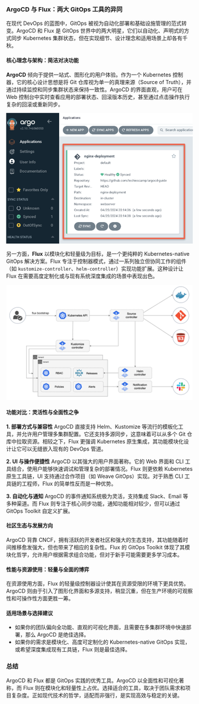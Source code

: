 
### ArgoCD 与 Flux：两大 GitOps 工具的异同

在现代 DevOps 的蓝图中，GitOps 被视为自动化部署和基础设施管理的范式转变。ArgoCD 和 Flux 是 GitOps 世界中的两大明星，它们以自动化、声明式的方式同步 Kubernetes 集群状态，但在实现细节、设计理念和适用场景上却各有千秋。

#### 核心理念与架构：简洁对决功能

**ArgoCD** 倾向于提供一站式、图形化的用户体验。作为一个 Kubernetes 控制器，它的核心设计思想是将 Git 仓库视为单一的真理来源（Source of Truth），并通过持续监控和同步集群状态来保持一致性。ArgoCD 的界面直观，用户可在 Web 控制台中实时查看应用的部署状态、回滚版本历史，甚至通过点击操作执行复杂的回滚或重新同步。

![](image-1.png)

另一方面，**Flux** 以模块化和轻量级为目标，是一个更纯粹的 Kubernetes-native GitOps 解决方案。Flux 专注于控制器模式，通过一系列独立但协同工作的组件（如 `kustomize-controller`、`helm-controller`）实现功能扩展。这种设计让 Flux 在需要高度定制化或与现有系统深度集成的场景中表现出色。

![](image.png)

#### 功能对比：灵活性与全面性之争

**1. 部署方式与兼容性**
ArgoCD 直接支持 Helm、Kustomize 等流行的模板化工具，并允许用户管理多集群配置。它还支持多源同步，这意味着可以从多个 Git 仓库中拉取资源。相较之下，Flux 更强调 Kubernetes 原生集成，其功能模块化设计让它可以无缝嵌入现有的 DevOps 管道。

**2. UI 与操作便捷性**
ArgoCD 以其强大的用户界面著称。它的 Web 界面和 CLI 工具结合，使用户能够快速调试和管理复杂的部署情况。Flux 则更依赖 Kubernetes 原生工具链，UI 支持通过合作项目（如 Weave GitOps）实现。对于熟悉 CLI 工具链的工程师，Flux 的简单性反而是一种优势。

**3. 自动化与通知**
ArgoCD 的事件通知系统极为灵活，支持集成 Slack、Email 等多种渠道。而 Flux 则专注于核心同步功能，通知功能相对较少，但可以通过 GitOps Toolkit 自定义扩展。

#### 社区生态与发展方向

ArgoCD 背靠 CNCF，拥有活跃的开发者社区和强大的生态支持，其功能随着时间推移愈发强大，但也带来了相应的复杂性。Flux 的 GitOps Toolkit 体现了其模块化哲学，允许用户根据需求组合功能，但对于新手可能需要更多学习成本。

#### 性能与资源使用：轻量与全面的博弈

在资源使用方面，Flux 的轻量级控制器设计使其在资源受限的环境下更具优势。ArgoCD 则由于引入了图形化界面和多源支持，稍显沉重，但在生产环境的可观察性和可操作性方面更胜一筹。

#### 适用场景与选择建议

- 如果你的团队偏向全功能、直观的可视化界面，且需要在多集群环境中快速部署，那么 ArgoCD 是绝佳选择。
- 如果你的需求是模块化、高度可定制化的 Kubernetes-native GitOps 实现，或希望深度集成现有工具链，Flux 则是最佳选择。

### 总结

ArgoCD 和 Flux 都是 GitOps 实践的优秀工具。ArgoCD 以全面性和可视化著称，而 Flux 则在模块化和轻量性上占优。选择适合的工具，取决于团队需求和项目复杂度。正如现代技术的哲学，适配而非强行，是实现高效与稳定的关键。